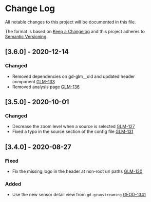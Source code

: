 # Change Log
All notable changes to this project will be documented in this file.

The format is based on [Keep a Changelog](http://keepachangelog.com/) 
and this project adheres to [Semantic Versioning](http://semver.org/).


## [3.6.0] - 2020-12-14

### Changed
- Removed dependencies on gd-glm__old and updated header component
[GLM-133](https://opensource.ncsa.illinois.edu/jira/browse/GLM-133)
- Removed analysis page
[GLM-136](https://opensource.ncsa.illinois.edu/jira/browse/GLM-136)

## [3.5.0] - 2020-10-01
### Changed
- Decrease the zoom level when a source is selected
  [GLM-127](https://opensource.ncsa.illinois.edu/jira/browse/GLM-127)
- Fixed a typo in the source section of the config file
  [GLM-131](https://opensource.ncsa.illinois.edu/jira/browse/GLM-131)


## [3.4.0] - 2020-08-27
### Fixed
- Fix the missing logo in the header at non-root url paths
  [GLM-130](https://opensource.ncsa.illinois.edu/jira/browse/GLM-130)

### Added
- Use the new sensor detail view from `gd-geaostreaming`
  [GEOD-1341](https://opensource.ncsa.illinois.edu/jira/browse/GEOD-1341)
